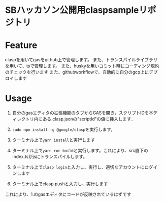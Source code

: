 # SBハッカソン公開用claspsampleリポジトリ

# Feature

claspを用いてgasをgithub上で管理します。
また、トランスパイルライブラリを用いて、tsで管理します。
また、huskyを用いコミット時にコーディング規約のチェックを行います
また、githubworkflowで、自動的に自分のgcp上にデプロイします

# Usage

1. 自分のgasエディタの拡張機能のタブからGASを開き，スクリプトIDを本ディレクトリ内にある.clasp.jsonの"scriptId"の値に挿入します．

2. `sudo npm install -g @google/clasp`を実行します。

3. ターミナル上で`yarn install`と実行します

4. ターミナル上で`yarn run build`と実行します。これにより、src直下のindex.tsがjsにトランスパイルします。

5. ターミナル上で`clasp login`と入力し、実行し、適切なアカウントにログインします

6. ターミナル上でclasp pushと入力し、実行します

これにより、1.のgasエディタにコードが反映されているはずです
